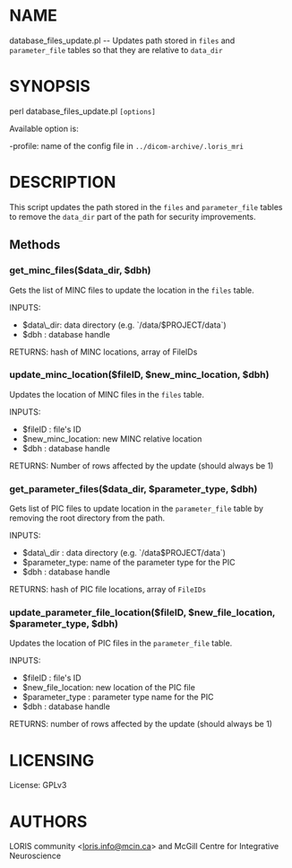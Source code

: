 # NAME

database\_files\_update.pl -- Updates path stored in `files` and
`parameter_file` tables so that they are relative to `data_dir`

# SYNOPSIS

perl database\_files\_update.pl `[options]`

Available option is:

\-profile: name of the config file in `../dicom-archive/.loris_mri`

# DESCRIPTION

This script updates the path stored in the `files` and `parameter_file`
tables to remove the `data_dir` part of the path for security improvements.

## Methods

### get\_minc\_files($data\_dir, $dbh)

Gets the list of MINC files to update the location in the `files` table.

INPUTS:
  - $data\_dir: data directory (e.g. `/data/$PROJECT/data`)
  - $dbh     : database handle

RETURNS: hash of MINC locations, array of FileIDs

### update\_minc\_location($fileID, $new\_minc\_location, $dbh)

Updates the location of MINC files in the `files` table.

INPUTS:
  - $fileID           : file's ID
  - $new\_minc\_location: new MINC relative location
  - $dbh              : database handle

RETURNS: Number of rows affected by the update (should always be 1)

### get\_parameter\_files($data\_dir, $parameter\_type, $dbh)

Gets list of PIC files to update location in the `parameter_file` table by
removing the root directory from the path.

INPUTS:
  - $data\_dir      : data directory (e.g. `/data$PROJECT/data`)
  - $parameter\_type: name of the parameter type for the PIC
  - $dbh           : database handle

RETURNS: hash of PIC file locations, array of `FileIDs`

### update\_parameter\_file\_location($fileID, $new\_file\_location, $parameter\_type, $dbh)

Updates the location of PIC files in the `parameter_file` table.

INPUTS:
  - $fileID           : file's ID
  - $new\_file\_location: new location of the PIC file
  - $parameter\_type   : parameter type name for the PIC
  - $dbh              : database handle

RETURNS: number of rows affected by the update (should always be 1)

# LICENSING

License: GPLv3

# AUTHORS

LORIS community &lt;loris.info@mcin.ca> and McGill Centre for Integrative Neuroscience
